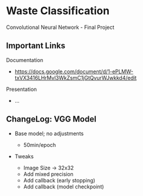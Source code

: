 # Waste Classification
Convolutional Neural Network - Final Project

## Important Links
Documentation
- https://docs.google.com/document/d/1-ePLMW-txVX3416LHrMvl3WkZsmC1jGtQvurWJwkkd4/edit

Presentation
- ...

## ChangeLog: VGG Model
- Base model; no adjustments
  - 50min/epoch

- Tweaks
  - Image Size -> 32x32
  - Add mixed precision
  - Add callback (early stopping)
  - Add callback (model checkpoint)
